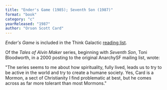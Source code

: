 ```yaml
---
title: "Ender's Game (1985); Seventh Son (1987)"
format: "book"
category: "c"
yearReleased: "1987"
author: "Orson Scott Card"
---
```

<em>Ender's Game</em> is included in the Think Galactic <a href="http://thinkgalactic.org/reading-lists/by-author/">reading list</a>.
 
Of the <em>Tales of Alvin Maker</em> series, beginning with <em>Seventh Son</em>, Toni Bloodworth, in a 2000 posting to the original AnarchySF mailing list, wrote:

"The series seems to me about how spirituality, fully lived, leads us to try to be active in the world and try to create a humane society. Yes, Card is a Mormon, a sect of Christianity I find problematic at best, but he comes across as far more tolerant than most Mormons."

  

